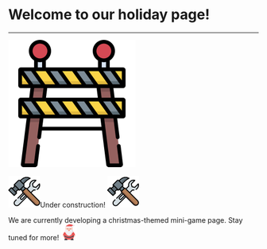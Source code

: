 # Welcome to our holiday page!
--- 
![roadblock](./running-game/assets/under-construction.png)

![Construction icon1](./running-game/assets/repair-tools.png)Under construction! ![Construction icon1](./running-game/assets/repair-tools.png)

We are currently developing a christmas-themed mini-game page.
Stay tuned for more!
![Santa icon](./running-game/assets/santa-claus.png)